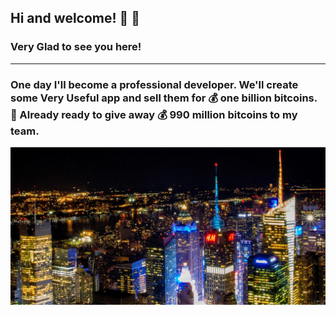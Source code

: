 ## Hi and welcome! 👋 :sparkling_heart:
### Very Glad to see you here!
---
### One day I'll become a professional developer. We'll create some Very Useful app and sell them for 💰 one billion bitcoins. 🚀 Already ready to give away 💰 990 million bitcoins to my team.

![BG image for my page](https://github.com/Hacking-NASSA-with-HTML/Hacking-NASSA-with-HTML/blob/main/bg.jpg)
<!--
**Hacking-NASSA-with-HTML/Hacking-NASSA-with-HTML** is a ✨ _special_ ✨ repository because its `README.md` (this file) appears on your GitHub profile.

Here are some ideas to get you started:

- 🔭 I’m currently working on ...
- 🌱 I’m currently learning ...
- 👯 I’m looking to collaborate on ...
- 🤔 I’m looking for help with ...
- 💬 Ask me about ...
- 📫 How to reach me: ...
- 😄 Pronouns: ...
- ⚡ Fun fact: ...
-->

